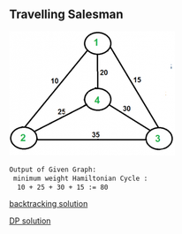 ## Travelling Salesman


![Sample](./images/sample.png)
```
Output of Given Graph:
 minimum weight Hamiltonian Cycle :
  10 + 25 + 30 + 15 := 80
```

[backtracking solution](./tsp_backtrack.py)

[DP solution](./tsp_dp.py)